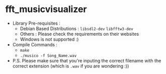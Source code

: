 # fft_musicvisualizer
* Library Pre-requisites : 
  * Debian Based Distributions : ```libsdl2-dev``` ```libfftw3-dev```
  * Others : Please check the requirements on their websites
  * Windows is not supported :)
* Compile Commands : 
  * ```make``` 
  * ```./musico -f Song_Name.wav```
* P.S. Please make sure that you're inputing the correct filename with the correct extension (which is ```.wav``` if you are wondering :))
